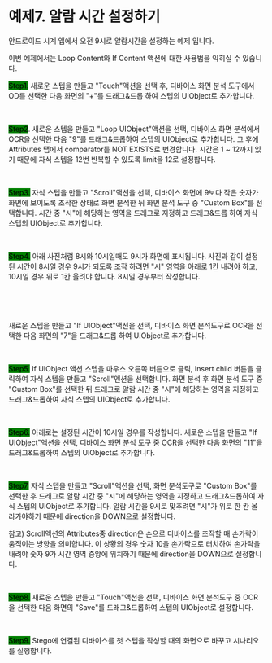 # 예제7. 알람 시간 설정하기

안드로이드 시계 앱에서 오전 9시로 알람시간을 설정하는 예제 입니다.

이번 예제에서는 Loop Content와 If Content 액션에 대한 사용법을 익히실 수 있습니다.



<mark style="background-color:green;">Step1.</mark> 새로운 스텝을 만들고 "Touch"액션을 선택 후, 디바이스 화면 분석 도구에서 OD를 선택한 다음 화면의 "+"를 드래그&드롭 하여 스텝의 UIObject로 추가합니다.&#x20;

<figure><img src="../.gitbook/assets/스크린샷 2022-09-23 오후 12.33.13.png" alt=""><figcaption></figcaption></figure>

<mark style="background-color:green;">Step2</mark>. 새로운 스텝을 만들고 "Loop UIObject"액션을 선택, 디바이스 화면 분석에서  OCR을 선택한 다음 "9"를 드래그&드롭하여 스텝의 UIObject로 추가합니다.  그 후에 Attributes 탭에서 comparator를 NOT EXISTS로 변경합니다. 시간은 1 \~ 12까지 있기 때문에 자식 스텝을 12번 반복할 수 있도록 limit을 12로 설정합니다.

<figure><img src="../.gitbook/assets/스크린샷 2022-09-23 오후 12.54.01 (2).png" alt=""><figcaption></figcaption></figure>

<mark style="background-color:green;">Step3.</mark> 자식 스텝을 만들고 "Scroll"액션을 선택, 디바이스 화면에 9보다 작은 숫자가 화면에 보이도록 조작한 상태로 화면 분석한 뒤 화면 분석 도구 중 "Custom Box"를 선택합니다. 시간 중 "시"에 해당하는 영역을 드래그로 지정하고 드래그&드롭 하여 자식 스텝의 UIObject로 추가합니다.

<figure><img src="../.gitbook/assets/스크린샷 2022-09-23 오후 2.10.46.png" alt=""><figcaption></figcaption></figure>

<mark style="background-color:green;">Step4.</mark> 아래 사진처럼 8시와 10시일때도 9시가 화면에 표시됩니다. 사진과 같이 설정된 시간이 8시일 경우 9시가 되도록 조작 하려면 "시" 영역을 아래로 1칸 내려야 하고, 10시일 경우 위로 1칸 올려야 합니다. 8시일 경우부터 작성합니다.&#x20;

<div>

<figure><img src="../.gitbook/assets/스크린샷 2022-09-23 오후 2.22.27.png" alt=""><figcaption></figcaption></figure>

 

<figure><img src="../.gitbook/assets/스크린샷 2022-09-23 오후 2.22.45.png" alt=""><figcaption></figcaption></figure>

</div>

새로운 스텝을 만들고 "If UIObject"액션을 선택, 디바이스 화면 분석도구로 OCR을 선택한 다음 화면의 "7"을 드래그&드롭 하여 UIObject로 추가합니다.&#x20;

<figure><img src="../.gitbook/assets/스크린샷 2022-09-23 오후 2.29.59 (1).png" alt=""><figcaption></figcaption></figure>

<mark style="background-color:green;">Step5.</mark> If UIObject 액션 스텝을 마우스 오른쪽 버튼으로 클릭, Insert child 버튼을 클릭하여 자식 스텝을 만들고 "Scroll"앤션을 선택합니다. 화면 분석 후 화면 분석 도구 중 "Custom Box"를 선택한 뒤 드래그로 알람 시간 중 "시"에 해당하는 영역을 지정하고 드래그&드롭하여 자식 스텝의 UIObject로 추가합니다.

<figure><img src="../.gitbook/assets/스크린샷 2022-09-23 오후 2.33.31.png" alt=""><figcaption></figcaption></figure>

<mark style="background-color:green;">Step6.</mark> 아래로는 설정된 시간이 10시일 경우를 작성합니다. 새로운 스텝을 만들고 "If UIObject"액션을 선택, 디바이스 화면 분석 도구 중 OCR을 선택한 다음 화면의 "11"을 드래그&드롭하여 스텝의 UIObject로 추가합니다.&#x20;

<figure><img src="../.gitbook/assets/스크린샷 2022-09-23 오후 2.44.22 (1).png" alt=""><figcaption></figcaption></figure>

<mark style="background-color:green;">Step7.</mark> 자식 스텝을 만들고 "Scroll"액션을 선택, 화면 분석도구로 "Custom Box"를 선택한 후 드래그로 알람 시간 중 "시"에 해당하는 영역을 지정하고 드래그&드롭하여 자식 스텝의 UIObject로 추가합니다. 알람 시간을 9시로 맞추려면 "시"가 위로 한 칸 올라가야하기 때문에 direction을 DOWN으로 설정합니다.

참고) Scroll액션의 Attributes중 direction은 손으로 디바이스를 조작할 때 손가락이 움직이는 방향을 의미합니다. 이 상황의 경우 숫자 10을 손가락으로 터치하여 손가락을 내려야 숫자 9가 시간 영역 중앙에 위치하기 때문에 direction을 DOWN으로 설정합니다.

<figure><img src="../.gitbook/assets/스크린샷 2022-09-23 오후 2.47.22 (1).png" alt=""><figcaption></figcaption></figure>

<mark style="background-color:green;">Step8.</mark> 새로운 스텝을 만들고 "Touch"액션을 선택, 디바이스 화면 분석도구 중 OCR을 선택한 다음 화면의 "Save"를 드래그&드롭하여 스텝의 UIObject로 설정합니다. &#x20;

<figure><img src="../.gitbook/assets/스크린샷 2022-09-23 오후 2.56.02.png" alt=""><figcaption></figcaption></figure>



<mark style="background-color:green;">Step9.</mark> Stego에 연결된 디바이스를 첫 스텝을 작성할 때의 화면으로 바꾸고 시나리오를 실행합니다.

<figure><img src="../.gitbook/assets/스크린샷 2022-09-23 오후 2.58.53.png" alt=""><figcaption></figcaption></figure>
